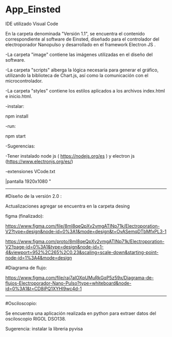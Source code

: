 # App_Einsted

IDE utilizado Visual Code 

En la carpeta denominada "Versión 1.1", se encuentra el contenido correspondiente al software de Einsted, diseñado para el controlador del electroporador Nanopulso y desarrollado en el framework Electron JS .

-La carpeta "image" contiene las imágenes utilizadas en el diseño del software.

-La carpeta "scripts" alberga la lógica necesaria para generar el gráfico, utilizando la biblioteca de Chart.js, así como la comunicación con el microcontrolador.

-La carpeta "styles" contiene los estilos aplicados a los archivos index.html e inicio.html.

-instalar:

npm install

-run:

npm start

-Sugerencias: 

-Tener instalado node js ( https://nodejs.org/es ) y electron js (https://www.electronjs.org/es/) 

-extensiones VCode.txt 

|pantalla 1920x1080 "

-----------------------------------------------------------------------------------------------------------------------------------------------------------------------
#Diseño de la versión 2.0 :

Actualizaciones agregar se encuentra en la carpeta desing

figma (finalizado):

https://www.figma.com/file/8ml8qeQpXv2vmgATINp71k/Electroporation-V2?type=design&node-id=0%3A1&mode=design&t=OvASemqDTbMfxPL3-1

https://www.figma.com/proto/8ml8qeQpXv2vmgATINp71k/Electroporation-V2?page-id=0%3A1&type=design&node-id=1-4&viewport=952%2C265%2C0.23&scaling=scale-down&starting-point-node-id=1%3A4&mode=design

#Diagrama de flujo:

https://www.figma.com/file/raj7aIOXpUMuRkGqP5z59x/Diagrama-de-flujos-Electroporador-Nano-Pulso?type=whiteboard&node-id=0%3A1&t=CD8iPQ1XYHl9wc4d-1


-----------------------------------------------------------------------------------------------------------------------------------------------------------------------------------------
#Osciloscopio:

Se encuentra una aplicación realizada en python para extraer datos del osciloscopio RIGOL DSO138. 

Sugerencia: instalar la libreria pyvisa
